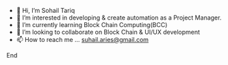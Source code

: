 - 👋 Hi, I’m Sohail Tariq
- 👀 I’m interested in developing & create automation as a Project Manager. 
- 🌱 I’m currently learning Block Chain Computing(BCC)
- 💞️ I’m looking to collaborate on Block Chain & UI/UX development
- 📫 How to reach me ...
suhail.aries@gmail.com
<!---
suhailaries/suhailaries is a ✨ special ✨ repository because its `README.md` (this file) appears on your GitHub profile.
You can click the Preview link to take a look at your changes.
--->
End
